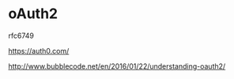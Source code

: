 # oAuth2


rfc6749

https://auth0.com/


http://www.bubblecode.net/en/2016/01/22/understanding-oauth2/
